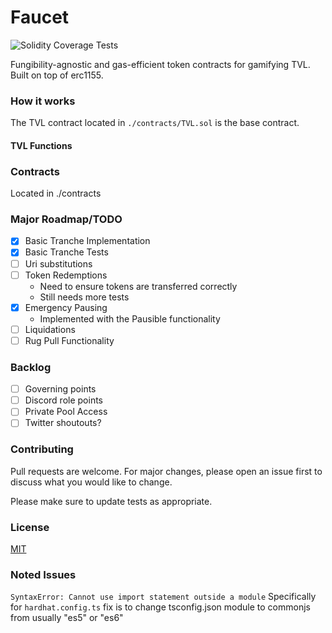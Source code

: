 # Faucet

![Solidity Coverage Tests](https://github.com/abigger87/Faucet/workflows/CoverageTests/badge.svg)

Fungibility-agnostic and gas-efficient token contracts for gamifying TVL. Built on top of erc1155.

### How it works

The TVL contract located in `./contracts/TVL.sol` is the base contract.

#### TVL Functions

### Contracts

Located in ./contracts

### Major Roadmap/TODO

- [x] Basic Tranche Implementation
- [x] Basic Tranche Tests
- [ ] Uri substitutions
- [ ] Token Redemptions
  - Need to ensure tokens are transferred correctly
  - Still needs more tests
- [x] Emergency Pausing
  - Implemented with the Pausible functionality
- [ ] Liquidations
- [ ] Rug Pull Functionality

### Backlog

- [ ] Governing points
- [ ] Discord role points
- [ ] Private Pool Access
- [ ] Twitter shoutouts?

### Contributing

Pull requests are welcome. For major changes, please open an issue first to discuss what you would like to change.

Please make sure to update tests as appropriate.

### License

[MIT](https://choosealicense.com/licenses/mit/)

### Noted Issues

`SyntaxError: Cannot use import statement outside a module`
Specifically for `hardhat.config.ts`
fix is to change tsconfig.json module to commonjs from usually "es5" or "es6"
